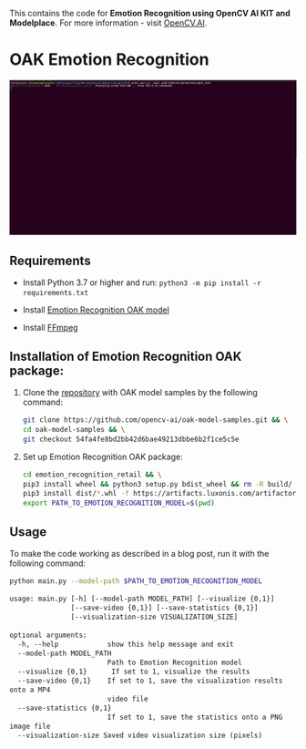 This contains the code for **Emotion Recognition using OpenCV AI KIT and Modelplace**. For more information - visit [OpenCV.AI](https://opencv.ai/post/emotion-recognition).

# OAK Emotion Recognition

![](images/usage_demo.gif)

## Requirements

- Install Python 3.7 or higher and run: `python3 -m pip install -r requirements.txt`

- Install [Emotion Recognition OAK model](https://github.com/opencv-ai/opencv-blog/tree/main/OAK-Marketplace-Emotion-Recognition#installation-of-emotion-recognition-oak-package)

- Install [FFmpeg](https://ffmpeg.org/download.html)

## Installation of Emotion Recognition OAK package:

1. Clone the [repository](https://github.com/opencv-ai/oak-model-samples) with OAK model samples by the following command:

    ```bash
    git clone https://github.com/opencv-ai/oak-model-samples.git && \
    cd oak-model-samples && \
    git checkout 54fa4fe8bd2bb42d6bae49213dbbe6b2f1ce5c5e
    ```

2. Set up Emotion Recognition OAK package:

    ```bash
    cd emotion_recognition_retail && \
    pip3 install wheel && python3 setup.py bdist_wheel && rm -R build/ *.egg-info && \
    pip3 install dist/*.whl -f https://artifacts.luxonis.com/artifactory/luxonis-python-snapshot-local/depthai/ && rm -R dist/ && \
    export PATH_TO_EMOTION_RECOGNITION_MODEL=$(pwd)
    ```

## Usage

To make the code working as described in a blog post, run it with the following command:

```bash
python main.py --model-path $PATH_TO_EMOTION_RECOGNITION_MODEL
```

```
usage: main.py [-h] [--model-path MODEL_PATH] [--visualize {0,1}]
               [--save-video {0,1}] [--save-statistics {0,1}]
               [--visualization-size VISUALIZATION_SIZE]

optional arguments:
  -h, --help            show this help message and exit
  --model-path MODEL_PATH
                        Path to Emotion Recognition model
  --visualize {0,1}      If set to 1, visualize the results
  --save-video {0,1}    If set to 1, save the visualization results onto a MP4
                        video file
  --save-statistics {0,1}
                        If set to 1, save the statistics onto a PNG image file
  --visualization-size Saved video visualization size (pixels)
```
